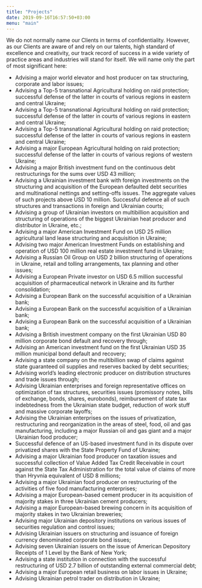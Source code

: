 ```yaml
---
title: "Projects"
date: 2019-09-16T16:57:50+03:00
menu: "main"
---
```


We do not normally name our Clients in terms of confidentiality. However, as our Clients are aware of and rely on our talents, high standard of excellence and creativity, our track record of success in a wide variety of practice areas and industries will stand for itself. We will name only the part of most significant here:

* Advising a major world elevator and host producer on tax structuring, corporate and labor issues;
* Advising a Top-5 transnational Agricultural holding on raid protection; successful defense of the latter in courts of various regions in eastern and central Ukraine;
* Advising a Top-5 transnational Agricultural holding on raid protection; successful defense of the latter in courts of various regions in eastern and central Ukraine;
* Advising a Top-5 transnational Agricultural holding on raid protection; successful defense of the latter in courts of various regions in eastern and central Ukraine;
* Advising a major European Agricultural holding on raid protection; successful defense of the latter in courts of various regions of western Ukraine;
* Advising a major British investment fund on the continuous debt restructurings for the sums over USD 43 million;
* Advising a Ukrainian investment bank with foreign investments on the structuring and acquisition of the European defaulted debt securities and multinational nettings and setting-offs issues. The aggregate values of such projects above USD 10 million. Successful defence all of such structures and transactions in foreign and Ukrainian courts;
* Advising a group of Ukrainian investors on multibillion acquisition and structuring of operations of the biggest Ukrainian heat producer and distributor in Ukraine, etc.;
* Advising a major American Investment Fund on USD 25 million agricultural land lease structuring and acquisition in Ukraine;
* Advising two major American Investment Funds on establishing and operation of USD 100 million real estate investment fund in Ukraine;
* Advising a Russian Oil Group on USD 2 billion structuring of operations in Ukraine, retail and tolling arrangements, tax planning and other issues;
* Advising a European Private investor on USD 6.5 million successful acquisition of pharmaceutical network in Ukraine and its further consolidation;
* Advising a European Bank on the successful acquisition of a Ukrainian bank;
* Advising a European Bank on the successful acquisition of a Ukrainian bank;
* Advising a European Bank on the successful acquisition of a Ukrainian bank;
* Advising a British investment company on the first Ukrainian USD 80 million corporate bond default and recovery through;
* Advising an American investment fund on the first Ukrainian USD 35 million municipal bond default and recovery;
* Advising a state company on the multibillion swap of claims against state guaranteed oil supplies and reserves backed by debt securities;
* Advising world’s leading electronic producer on distribution structures and trade issues through;
* Advising Ukrainian enterprises and foreign representative offices on optimization of tax structures, securities issues (promissory notes, bills of exchange, bonds, shares, eurobonds), reimbursement of state tax indebtedness from the Ukrainian state budget, reduction of work stuff and massive corporate layoffs;
* Advising the Ukrainian enterprises on the issues of privatization, restructuring and reorganization in the areas of steel, food, oil and gas manufacturing, including a major Russian oil and gas giant and a major Ukrainian food producer;
* Successful defence of an US-based investment fund in its dispute over privatized shares with the State Property Fund of Ukraine;
* Advising a major Ukrainian food producer on taxation issues and successful collection of Value Added Tax Credit Receivable in court against the State Tax Administration for the total value of claims of more than Hryvnia equivalent of USD 8 millions;
* Advising a major Ukrainian food producer on restructuring of the activities of five food manufacturing enterprises;
* Advising a major European-based cement producer in its acquisition of majority stakes in three Ukrainian cement producers;
* Advising a major European-based brewing concern in its acquisition of majority stakes in two Ukrainian breweries;
* Advising major Ukrainian depository institutions on various issues of securities regulation and control issues;
* Advising Ukrainian issuers on structuring and issuance of foreign currency denominated corporate bond issues;
* Advising seven Ukrainian issuers on the issue of American Depository Receipts of 1 Level by the Bank of New York;
* Advising a state institution in connection with the successful restructuring of USD 2.7 billion of outstanding external commercial debt;
* Advising a major European retail business on labor issues in Ukraine;
* Advising Ukrainian petrol trader on distribution in Ukraine;
